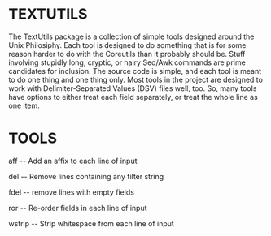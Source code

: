 # TEXTUTILS
The TextUtils package is a collection of simple tools designed around the Unix Philosiphy.
Each tool is designed to do something that is for some reason harder to do with the Coreutils than it probably should be.
Stuff involving stupidly long, cryptic, or hairy Sed/Awk commands are prime candidates for inclusion.
The source code is simple, and each tool is meant to do one thing and one thing only.
Most tools in the project are designed to work with Delimiter-Separated Values (DSV) files well, too.
So, many tools have options to either treat each field separately, or treat the whole line as one item.

# TOOLS
aff -- Add an affix to each line of input

del -- Remove lines containing any filter string

fdel -- remove lines with empty fields

ror -- Re-order fields in each line of input

wstrip -- Strip whitespace from each line of input
